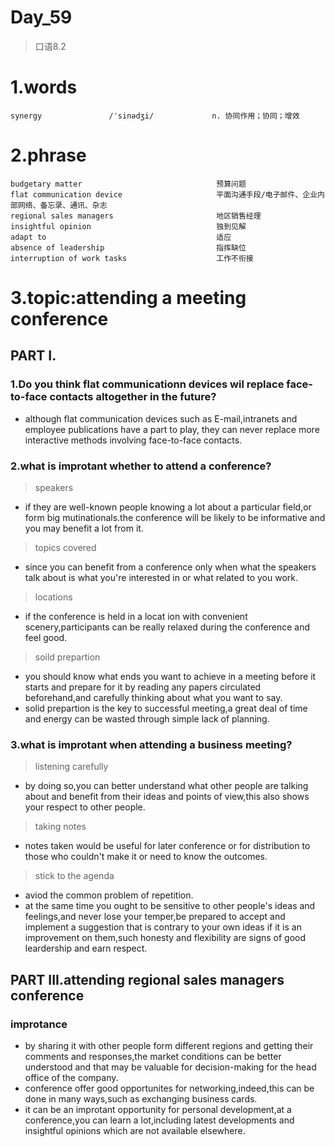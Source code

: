 # Day_59
> 口语8.2
# 1.words 
    synergy               /ˈsinədʒi/             n. 协同作用；协同；增效

# 2.phrase
    budgetary matter                              预算问题
    flat communication device                     平面沟通手段/电子邮件、企业内部网络、备忘录、通讯、杂志
    regional sales managers                       地区销售经理
    insightful opinion                            独到见解
    adapt to                                      适应
    absence of leadership                         指挥缺位
    interruption of work tasks                    工作不衔接

# 3.topic:attending a meeting conference
## PART I.
### 1.Do you think flat communicationn devices wil replace face-to-face contacts altogether in the future?
- although flat communication devices such as E-mail,intranets and employee publications have a part to play,
they can never replace more interactive methods involving face-to-face contacts.

### 2.what is improtant whether to attend a conference?
> speakers
- if they are well-known people knowing a lot about a particular field,or form big mutinationals.the conference will be likely to be informative and you may benefit a lot from it.

> topics covered
- since you can benefit from a conference only when what the speakers talk about is what you're interested in or what related to you work.

> locations
- if the conference is held in a locat ion with convenient scenery,participants can be really relaxed during the conference and feel good.

> soild prepartion
- you should know what ends you want to achieve in a meeting before it starts and prepare for it by reading  any papers circulated beforehand,and carefully thinking about what you want to say.
- solid prepartion is the key to successful meeting,a great deal of time and energy can be wasted through simple lack of planning.

### 3.what is improtant when attending a business meeting?
> listening carefully
- by doing so,you can better understand what other people are talking about and benefit from their ideas and points of view,this also shows your respect to other people.

> taking notes
- notes taken would be useful for later conference or for distribution to those who couldn't make it or need to know the outcomes.

> stick to the agenda
- aviod the common problem of repetition.
- at the same time you ought to be sensitive to other people's ideas and feelings,and never lose your temper,be prepared to accept and implement a suggestion that is contrary to your own ideas if it is an improvement on them,such honesty and flexibility are signs of good leardership and earn respect.

## PART III.attending regional sales managers conference
### improtance
- by sharing it with other people form different regions and getting their comments and responses,the market
conditions can be better understood and that may be valuable for decision-making for the head office of the company.
- conference offer good opportunites for networking,indeed,this can be done in many ways,such as exchanging business cards.
- it can be an improtant opportunity for personal development,at a conference,you can learn a lot,including latest developments and insightful opinions which are not available elsewhere.





